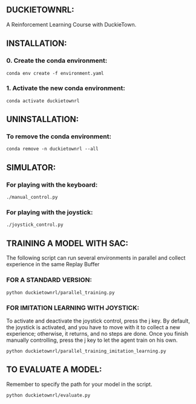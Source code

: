 ## DUCKIETOWNRL:
A Reinforcement Learning Course with DuckieTown.

## INSTALLATION:

### 0. Create the conda environment:
`conda env create -f environment.yaml`

### 1. Activate the new conda environment:
`conda activate duckietownrl`

## UNINSTALLATION:

### To remove the conda environment:
`conda remove -n duckietownrl --all`

## SIMULATOR:
### For playing with the keyboard:
`./manual_control.py`

### For playing with the joystick:
`./joystick_control.py`

## TRAINING A MODEL WITH SAC:
The following script can run several environments in parallel and collect experience in the same Replay Buffer

### FOR A STANDARD VERSION:
`python duckietownrl/parallel_training.py`

### FOR IMITATION LEARNING WITH JOYSTICK:
To activate and deactivate the joystick control, press the j key. By default, the joystick is activated, and you have to move with it to collect a new experience; otherwise, it returns, and no steps are done. Once you finish manually controlling, press the j key to let the agent train on his own.

`python duckietownrl/parallel_training_imitation_learning.py`

## TO EVALUATE A MODEL:
Remember to specify the path for your model in the script.

`python duckietownrl/evaluate.py`
